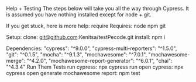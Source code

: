 Help + Testing
The steps below will take you all the way through Cypress. It is assumed you have nothing installed except for node + git.

If you get stuck, here is more help:
require
Requires:
    node
    npm
    git

Setup:
    clone: git@github.com:Kenitsa/testPecode.git
    install: npm i

Dependencies: 
    "cypress": "^9.0.0",
    "cypress-multi-reporters": "^1.5.0",
    "git": "^0.1.5",
    "mocha": "^9.1.3",
    "mochawesome": "^7.0.1",
    "mochawesome-merge": "^4.2.0",
    "mochawesome-report-generator": "^6.0.1",
    "chai": "^4.3.4"
Run Them Tests
     run cypress: npx cypress run
     open cypress: npx cypress open
     generate mochawesome report: npm test   
